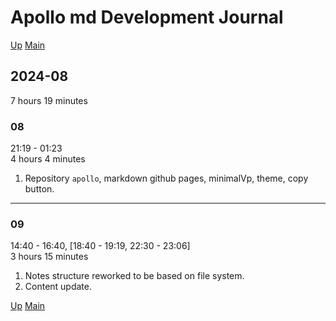 # Apollo md Development Journal

[Up](index.md)
[Main](../../../../index.md)

## 2024-08

7 hours 19 minutes

### 08

21:19 - 01:23  
4 hours 4 minutes

1. Repository `apollo`, markdown github pages, minimalVp, theme, copy button.

---

### 09

14:40 - 16:40, [18:40 - 19:19, 22:30 - 23:06]  
3 hours 15 minutes

1. Notes structure reworked to be based on file system.
2. Content update.

[Up](index.md)
[Main](../../../../index.md)
